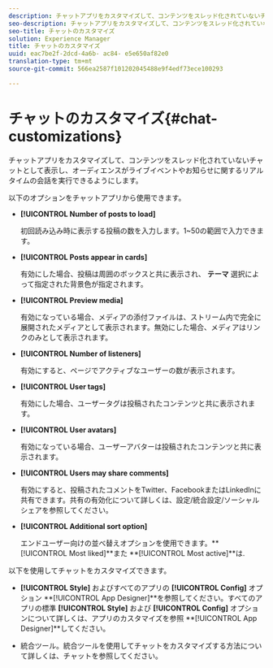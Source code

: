 ```yaml
---
description: チャットアプリをカスタマイズして、コンテンツをスレッド化されていないチャットとして表示し、オーディエンスがライブイベントやお知らせに関するリアルタイムの会話を実行できるようにします。
seo-description: チャットアプリをカスタマイズして、コンテンツをスレッド化されていないチャットとして表示し、オーディエンスがライブイベントやお知らせに関するリアルタイムの会話を実行できるようにします。
seo-title: チャットのカスタマイズ
solution: Experience Manager
title: チャットのカスタマイズ
uuid: eac7be2f-2dcd-4a6b- ac84- e5e650af82e0
translation-type: tm+mt
source-git-commit: 566ea2587f101202045488e9f4edf73ece100293

---
```



# チャットのカスタマイズ{#chat-customizations}

チャットアプリをカスタマイズして、コンテンツをスレッド化されていないチャットとして表示し、オーディエンスがライブイベントやお知らせに関するリアルタイムの会話を実行できるようにします。



以下のオプションをチャットアプリから使用できます。

* **[!UICONTROL Number of posts to load]**

   初回読み込み時に表示する投稿の数を入力します。1~50の範囲で入力できます。

* **[!UICONTROL Posts appear in cards]**

   有効にした場合、投稿は周囲のボックスと共に表示され、 **テーマ** 選択によって指定された背景色が指定されます。

* **[!UICONTROL Preview media]**

   有効になっている場合、メディアの添付ファイルは、ストリーム内で完全に展開されたメディアとして表示されます。無効にした場合、メディアはリンクのみとして表示されます。

* **[!UICONTROL Number of listeners]**

   有効にすると、ページでアクティブなユーザーの数が表示されます。

* **[!UICONTROL User tags]**

   有効にした場合、ユーザータグは投稿されたコンテンツと共に表示されます。

* **[!UICONTROL User avatars]**

   有効になっている場合、ユーザーアバターは投稿されたコンテンツと共に表示されます。

* **[!UICONTROL Users may share comments]**

   有効にすると、投稿されたコメントをTwitter、FacebookまたはLinkedInに共有できます。共有の有効化について詳しくは、設定/統合設定/ソーシャルシェアを参照してください。

* **[!UICONTROL Additional sort option]**

   エンドユーザー向けの並べ替えオプションを使用できます。** [!UICONTROL Most liked]**また **[!UICONTROL Most active]**は.

以下を使用してチャットをカスタマイズできます。

* **[!UICONTROL Style]** およびすべてのアプリの **[!UICONTROL Config]** オプション **[!UICONTROL App Designer]**を参照してください。すべてのアプリの標準 **[!UICONTROL Style]** および **[!UICONTROL Config]** オプションについて詳しくは、アプリのカスタマイズを参照 **[!UICONTROL App Designer]**してください。

* 統合ツール。統合ツールを使用してチャットをカスタマイズする方法について詳しくは、チャットを参照してください。


